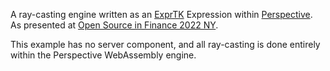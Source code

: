 A ray-casting engine written as an
[ExprTK](https://github.com/ArashPartow/exprtk) Expression within
[Perspective](https://github.com/perspective-dev/perspective). As presented at
[Open Source in Finance 2022 NY](https://www.youtube.com/watch?v=0ut-ynvBpGI).

This example has no server component, and all ray-casting is done entirely
within the Perspective WebAssembly engine.
